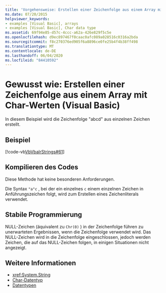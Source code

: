 ```yaml
---
title: 'Vorgehensweise: Erstellen einer Zeichenfolge aus einem Array mit Char-Werten'
ms.date: 07/20/2015
helpviewer_keywords:
- examples [Visual Basic], arrays
- examples [Visual Basic], Char data type
ms.assetid: 69f94e85-d57c-4ccc-a62a-426e829f5c5e
ms.openlocfilehash: d9ec897467f0caac0afc089a028516c0316a2bda
ms.sourcegitcommit: f8c270376ed905f6a8896ce0fe25b4f4b38ff498
ms.translationtype: MT
ms.contentlocale: de-DE
ms.lasthandoff: 06/04/2020
ms.locfileid: "84410592"
---
```

# <a name="how-to-create-a-string-from-an-array-of-char-values-visual-basic"></a>Gewusst wie: Erstellen einer Zeichenfolge aus einem Array mit Char-Werten (Visual Basic)
In diesem Beispiel wird die Zeichenfolge "abcd" aus einzelnen Zeichen erstellt.  
  
## <a name="example"></a>Beispiel  
 [!code-vb[VbVbalrStrings#61](~/samples/snippets/visualbasic/VS_Snippets_VBCSharp/VbVbalrStrings/VB/Class2.vb#61)]  
  
## <a name="compile-the-code"></a>Kompilieren des Codes  
 Diese Methode hat keine besonderen Anforderungen.  
  
 Die Syntax `"a"c` , bei der ein einzelnes `c` einem einzelnen Zeichen in Anführungszeichen folgt, wird zum Erstellen eines Zeichenliterals verwendet.  
  
## <a name="robust-programming"></a>Stabile Programmierung  
 NULL-Zeichen (äquivalent zu `Chr(0)` ) in der Zeichenfolge führen zu unerwarteten Ergebnissen, wenn die Zeichenfolge verwendet wird. Das NULL-Zeichen wird in die Zeichenfolge eingeschlossen, jedoch werden Zeichen, die auf das NULL-Zeichen folgen, in einigen Situationen nicht angezeigt.  
  
## <a name="see-also"></a>Weitere Informationen

- <xref:System.String>
- [Char-Datentyp](../../../language-reference/data-types/char-data-type.md)
- [Datentypen](../data-types/index.md)
